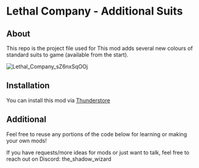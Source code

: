 # Lethal Company - Additional Suits

## About
This repo is the project file used for  This mod adds several new colours of standard suits to game (available from the start).

![Lethal_Company_sZ6nxSqOOj](https://github.com/RabidCodeHog/LC-Additional-Suits/assets/9707185/10aa7d2c-db8f-4e15-a80f-a626dcdc9ea0)

## Installation
You can install this mod via [Thunderstore](https://thunderstore.io/c/lethal-company/p/AlexCodesGames/AdditionalSuits/)

## Additional
Feel free to reuse any portions of the code below for learning or making your own mods!

If you have requests/more ideas for mods or just want to talk, feel free to reach out on Discord: the_shadow_wizard
